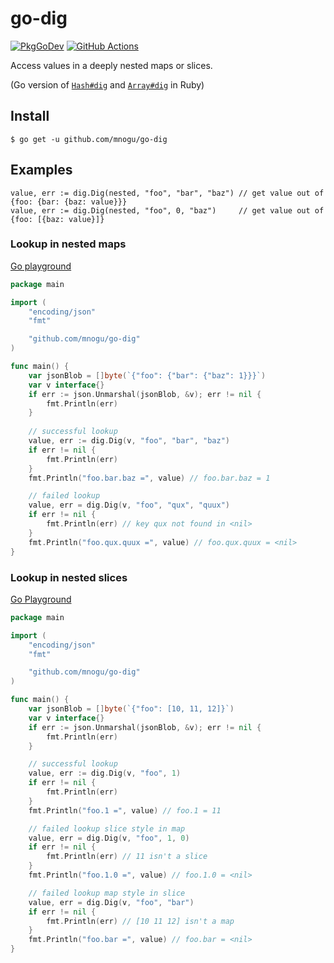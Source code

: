 # go-dig

[![PkgGoDev](https://pkg.go.dev/badge/mod/github.com/mnogu/go-dig)](https://pkg.go.dev/mod/github.com/mnogu/go-dig)
[![GitHub Actions](https://github.com/mnogu/go-dig/workflows/Go/badge.svg)](https://github.com/mnogu/go-dig/actions?query=workflow%3AGo)

Access values in a deeply nested maps or slices.

(Go version of [`Hash#dig`](https://docs.ruby-lang.org/en/2.7.0/Hash.html#method-i-dig) and [`Array#dig`](https://docs.ruby-lang.org/en/2.7.0/Array.html#method-i-dig) in Ruby)

## Install

```
$ go get -u github.com/mnogu/go-dig
```

## Examples

```
value, err := dig.Dig(nested, "foo", "bar", "baz") // get value out of {foo: {bar: {baz: value}}}
value, err := dig.Dig(nested, "foo", 0, "baz")     // get value out of {foo: [{baz: value}]}
```

### Lookup in nested maps

[Go playground](https://go.dev/play/p/c1t82Gfmice)

```go
package main

import (
	"encoding/json"
	"fmt"

	"github.com/mnogu/go-dig"
)

func main() {
	var jsonBlob = []byte(`{"foo": {"bar": {"baz": 1}}}`)
	var v interface{}
	if err := json.Unmarshal(jsonBlob, &v); err != nil {
		fmt.Println(err)
	}
	
	// successful lookup
	value, err := dig.Dig(v, "foo", "bar", "baz")
	if err != nil {
		fmt.Println(err)
	}
	fmt.Println("foo.bar.baz =", value) // foo.bar.baz = 1

	// failed lookup
	value, err = dig.Dig(v, "foo", "qux", "quux")
	if err != nil {
		fmt.Println(err) // key qux not found in <nil>
	}
	fmt.Println("foo.qux.quux =", value) // foo.qux.quux = <nil>
}
```

### Lookup in nested slices

[Go Playground](https://go.dev/play/p/79CNgEoX6v-)

```go
package main

import (
	"encoding/json"
	"fmt"

	"github.com/mnogu/go-dig"
)

func main() {
	var jsonBlob = []byte(`{"foo": [10, 11, 12]}`)
	var v interface{}
	if err := json.Unmarshal(jsonBlob, &v); err != nil {
		fmt.Println(err)
	}

	// successful lookup
	value, err := dig.Dig(v, "foo", 1)
	if err != nil {
		fmt.Println(err)
	}
	fmt.Println("foo.1 =", value) // foo.1 = 11

	// failed lookup slice style in map
	value, err = dig.Dig(v, "foo", 1, 0)
	if err != nil {
		fmt.Println(err) // 11 isn't a slice
	}
	fmt.Println("foo.1.0 =", value) // foo.1.0 = <nil>

	// failed lookup map style in slice
	value, err = dig.Dig(v, "foo", "bar")
	if err != nil {
		fmt.Println(err) // [10 11 12] isn't a map
	}
	fmt.Println("foo.bar =", value) // foo.bar = <nil>
}
```
